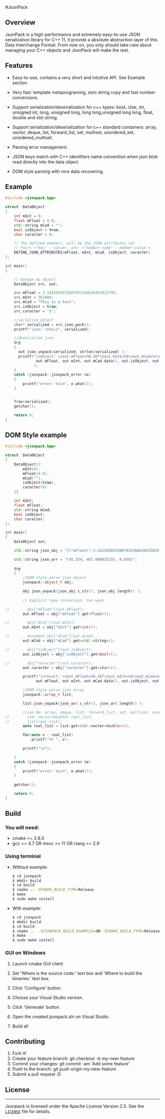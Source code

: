 #JsonPack

## Overview

JsonPack is a high-performance and extremely easy-to-use JSON serialization
library for C++ 11, it provide a absolute abstraction layer of this Data Interchange Format. From now on,
you only should take care about managing your C++ objects and JsonPack will make the rest.

## Features

* Easy-to-use, contains a very short and intuitive API. See Example section

* Very fast: template metaprograming, zero string copy and fast number conversions.

* Support serialization/deserialization for c++ types:
  bool, char, int, unsigned int, long, unsigned long,
  long long,unsigned long long, float, double and std::string.
  
* Support serialization/deserialization for c++ standard containers:
  array, vector, deque, list, forward_list, set, multiset, unordered_set, unordered_multiset.

* Parsing error management.

* JSON keys match with C++ identifiers name convention when json blob read directly
  into the data object.

* DOM style parsing with nice data recovering.

## Example

```cpp
#include <jsonpack.hpp>

struct  DataObject
{
    int mInt = 0;
    float mFloat = 0.0;
    std::string mCad = "";
    bool isObject = true;
    char caracter = 0;

    // The defined members, will be the JSON attributes set
    // Pairs <"key" : value>, are: <"member-name" : member-value >
    DEFINE_JSON_ATTRIBUTES(mFloat, mInt, mCad, isObject, caracter)
};

int main()
{

    // manage my object
    DataObject src, out;

    src.mFloat = 3.1415926535897932384626433832795;
    src.mInt = 362880;
    src.mCad = "This is a test";
    src.isObject = true;
    src.caracter = '$';

    //serialize object
    char* serialized = src.json_pack();
    printf("json: \n%s\n", serialized);

    //deserialize json
    try
    {
      out.json_unpack(serialized, strlen(serialized) );
      printf("\nobject: \nout.mFloat=%0.16f\nout.mInt=%d\nout.mCad=%s\nout.isObject=%d\nout.caracter=%c\n",
              out.mFloat, out.mInt, out.mCad.data(), out.isObject, out.caracter
             );
    }
    catch (jsonpack::jsonpack_error &e)
    {
        printf("error: %s\n", e.what());
    }


    free(serialized);
    getchar();

    return 0;
}
```
## DOM Style example
```cpp
#include <jsonpack.hpp>

struct  DataObject
{
	DataObject():
		mInt(0),
		mFloat(0.0),
		mCad(""),
		isObject(true),
		caracter(0)
	{}

	int mInt;
	float mFloat;
	std::string mCad;
	bool isObject;
	char caracter;
};

int main()
{
    DataObject out;

	std::string json_obj = "{\"mFloat\":3.1415926535897932384626433832795,\"mInt\":362880,\"mCad\":\"This, \\\" is a 'test\",\"isObject\":true,\"caracter\":\"$\"}";

    std::string json_arr = "[45.254, 487.000025255, 0.658]";
    
    try
    {
		//DOM style parse json object
        jsonpack::object_t obj;

        obj.json_unpack(json_obj.c_str(), json_obj.length() );
		
        // Explicit type conversion: two ways

//        obj["mFloat"](out.mFloat);
        out.mFloat = obj["mFloat"].get<float>();

//        obj["mInt"](out.mInt);
        out.mInt = obj["mInt"].get<int>();

//        document_obj["mCad"](out.mCad);
        out.mCad = obj["mCad"].get<std::string>();

//        obj["isObject"](out.isObject);
        out.isObject = obj["isObject"].get<bool>();

//        obj["caracter"](out.caracter);
        out.caracter = obj["caracter"].get<char>();

		printf("\nresult: \nout.mFloat=%0.16f\nout.mInt=%d\nout.mCad=%s\nout.isObject=%d\nout.caracter=%c\n",
              out.mFloat, out.mInt, out.mCad.data(), out.isObject, out.caracter );

		//DOM style parse json array
        jsonpack::array_t list;

        list.json_unpack(json_arr.c_str(), json_arr.length() );

        //can be: array, deque, list, forward_list, set, multiset, unordered_set and unordered_multiset.
//        std::vector<double> real_list;
//        list(real_list);
        auto real_list = list.get<std::vector<double>>();

        for(auto v : real_list)
            printf("%f ", v);

		printf("\n");

    }
    catch (jsonpack::jsonpack_error &e)
    {
        printf("error: %s\n", e.what());
    }
	
    getchar();

    return 0;
}
```
## Build

### You will need:

- cmake >= 2.8.0
- gcc >= 4.7 OR msvc >= 11 OR clang >= 2.9

### Using terminal

* Without example:

  ```bash
  $ cd jsonpack
  $ mkdir build
  $ cd build
  $ cmake .. -DCMAKE_BUILD_TYPE=Release
  $ make
  $ sudo make install
  ```

* With example:

  ```bash
  $ cd jsonpack
  $ mkdir build
  $ cd build
  $ cmake ..  -DJSONPACK_BUILD_EXAMPLES=ON -DCMAKE_BUILD_TYPE=Release
  $ make
  $ sudo make install
  ```


### GUI on Windows

1. Launch cmake GUI client

2. Set 'Where is the source code:' text box and 'Where to build the binaries:' text box.

3. Click 'Configure' button.

4. Choose your Visual Studio version.

5. Click 'Generate' button.

6. Open the created jsonpack.sln on Visual Studio.

7. Build all

## Contributing

1. Fork it!
2. Create your feature branch: git checkout -b my-new-feature
3. Commit your changes: git commit -am 'Add some feature'
4. Push to the branch: git push origin my-new-feature
5. Submit a pull request :D

## License
----------

Jsonpack is licensed under the Apache License Version 2.0. See
the [`LICENSE`](./LICENSE) file for details.
